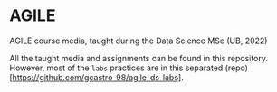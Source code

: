 # AGILE
AGILE course media, taught during the Data Science MSc (UB, 2022)

All the taught media and assignments can be found in this repository.
However, most of the ``labs`` practices are in this separated 
(repo)[https://github.com/gcastro-98/agile-ds-labs].
